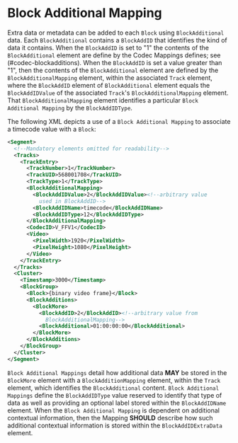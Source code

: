 # Block Additional Mapping

Extra data or metadata can be added to each `Block` using `BlockAdditional` data.
Each `BlockAdditional` contains a `BlockAddID` that identifies the kind of data it contains.
When the `BlockAddID` is set to "1" the contents of the `BlockAdditional` element
are define by the Codec Mappings defines; see (#codec-blockadditions).
When the `BlockAddID` is set a value greater than "1", then the contents of the
`BlockAdditional` element are defined by the `BlockAdditionalMapping` element, within
the associated `Track` element, where the `BlockAddID` element of `BlockAdditional` element
equals the `BlockAddIDValue` of the associated `Track`'s `BlockAdditionalMapping` element.
That `BlockAdditionalMapping` element identifies a particular `Block Additional Mapping` by the `BlockAddIDType`.

The following XML depicts a use of a `Block Additional Mapping` to associate a timecode value with a `Block`:

```xml
<Segment>
  <!--Mandatory elements omitted for readability-->
  <Tracks>
    <TrackEntry>
      <TrackNumber>1</TrackNumber>
      <TrackUID>568001708</TrackUID>
      <TrackType>1</TrackType>
      <BlockAdditionalMapping>
        <BlockAddIDValue>2</BlockAddIDValue><!--arbitrary value
          used in BlockAddID-->
        <BlockAddIDName>timecode</BlockAddIDName>
        <BlockAddIDType>12</BlockAddIDType>
      </BlockAdditionalMapping>
      <CodecID>V_FFV1</CodecID>
      <Video>
        <PixelWidth>1920</PixelWidth>
        <PixelHeight>1080</PixelHeight>
      </Video>
    </TrackEntry>
  </Tracks>
  <Cluster>
    <Timestamp>3000</Timestamp>
    <BlockGroup>
      <Block>{binary video frame}</Block>
      <BlockAdditions>
        <BlockMore>
          <BlockAddID>2</BlockAddID><!--arbitrary value from
            BlockAdditionalMapping-->
          <BlockAdditional>01:00:00:00</BlockAdditional>
        </BlockMore>
      </BlockAdditions>
    </BlockGroup>
  </Cluster>
</Segment>
```

`Block Additional Mappings` detail how additional data **MAY** be stored in the `BlockMore` element
with a `BlockAdditionMapping` element, within the `Track` element, which identifies the `BlockAdditional` content.
`Block Additional Mappings` define the `BlockAddIDType` value reserved to identify that
type of data as well as providing an optional label stored within the `BlockAddIDName` element.
When the `Block Additional Mapping` is dependent on additional contextual information,
then the Mapping **SHOULD** describe how such additional contextual information is stored within the `BlockAddIDExtraData` element.
